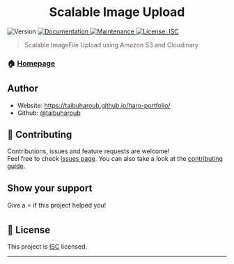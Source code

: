 <h1 align="center">Scalable Image Upload </h1>
<p>
  <img alt="Version" src="https://img.shields.io/badge/version-1.0.0-blue.svg?cacheSeconds=2592000" />
  <a href="https://github.com/taibuharoub/scalable-img-upload-#readme" target="_blank">
    <img alt="Documentation" src="https://img.shields.io/badge/documentation-yes-brightgreen.svg" />
  </a>
  <a href="https://github.com/taibuharoub/scalable-img-upload-/graphs/commit-activity" target="_blank">
    <img alt="Maintenance" src="https://img.shields.io/badge/Maintained%3F-yes-green.svg" />
  </a>
  <a href="https://github.com/taibuharoub/scalable-img-upload-/blob/master/LICENSE" target="_blank">
    <img alt="License: ISC" src="https://img.shields.io/github/license/taibuharoub/scalable-img-upload-" />
  </a>
</p>

> Scalable ImageFile Upload using Amazon S3 and Cloudinary

### 🏠 [Homepage](https://github.com/taibuharoub/scalable-img-upload-#readme)

## Author

* Website: https://taibuharoub.github.io/haro-portfolio/
* Github: [@taibuharoub](https://github.com/taibuharoub)

## 🤝 Contributing

Contributions, issues and feature requests are welcome!<br />Feel free to check [issues page](https://github.com/taibuharoub/scalable-img-upload-/issues). You can also take a look at the [contributing guide](https://github.com/taibuharoub/scalable-img-upload-/blob/master/CONTRIBUTING.md).

## Show your support

Give a ⭐️ if this project helped you!

## 📝 License

This project is [ISC](https://github.com/taibuharoub/scalable-img-upload-/blob/master/LICENSE) licensed.

***

